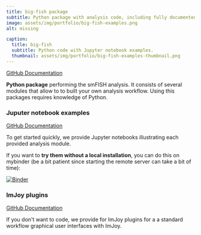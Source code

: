 ```yaml
---
title: big-fish package
subtitle: Python package with analysis code, including fully documented examples.
image: assets/img/portfolio/big-fish-examples.png
alt: missing

caption:
  title: big-fish
  subtitle: Python code with Jupyter notebook examples.
  thumbnail: assets/img/portfolio/big-fish-examples-thumbnail.png
---
```

[GitHub <i class="fab fa-github fa-1x" aria-hidden="true"></i>](https://github.com/fish-quant/big-fish)  [Documentation <i class="fas fa-question-circle fa-1x" aria-hidden="true"></i>](https://big-fish.readthedocs.io/en/stable/)

**Python package** performing the smFISH analysis. It consists of several modules that allow to to built your own analysis workflow. Using this packages requires knowledge of Python.

### Juputer notebook examples

[GitHub <i class="fab fa-github fa-1x" aria-hidden="true"></i>](https://github.com/fish-quant/big-fish-examples)  [Documentation <i class="fas fa-question-circle fa-1x" aria-hidden="true"></i>](ttps://github.com/fish-quant/big-fish-examples/blob/master/README.md)

To get started quickly, we provide Jupyter notebooks illustrating each provided analysis module.

If you want to **try them without a local installation**, you can do this on mybinder (be a bit patient since starting the remote server can take a bit of time):

[![Binder](https://mybinder.org/badge_logo.svg)](https://mybinder.org/v2/gh/fish-quant/fq-imjoy/binder?urlpath=git-pull%3Frepo%3Dhttps%253A%252F%252Fgithub.com%252Ffish-quant%252Fbig-fish-examples%26urlpath%3Dtree%252Fbig-fish-examples%252Fnotebooks%26branch%3Dmaster)

### ImJoy plugins

[GitHub <i class="fab fa-github fa-1x" aria-hidden="true"></i>](https://github.com/fish-quant/fq-imjoy)  [Documentation <i class="fas fa-question-circle fa-1x" aria-hidden="true"></i>](https://fq-imjoy.readthedocs.io/en/latest/)

If you don't want to code, we provide for ImJoy plugins for a a standard workflow graphical user interfaces with ImJoy.
